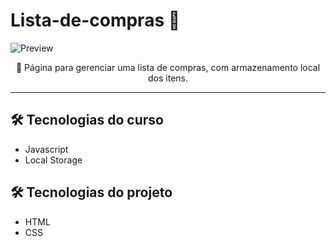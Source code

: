 # Lista-de-compras 🛒

![Preview](https://github.com/joao-carmassi/Lista-de-compras/assets/90992816/b27b6279-2267-485a-af35-7c4e25c8bd02)

<p align="center">📝 Página para gerenciar uma lista de compras, com armazenamento local dos itens.</p>

---

## 🛠 Tecnologias do curso
- Javascript
- Local Storage

## 🛠 Tecnologias do projeto
- HTML
- CSS
